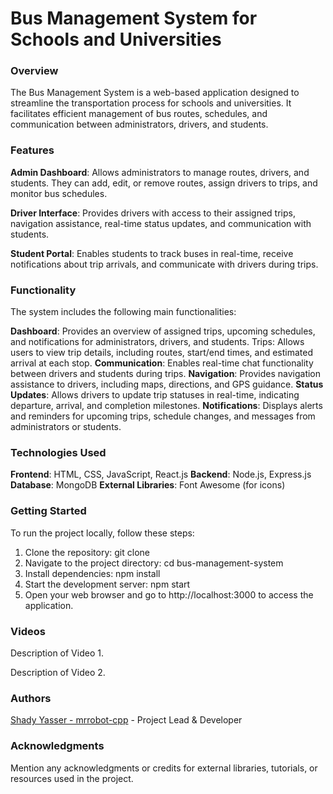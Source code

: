 # Bus Management System for Schools and Universities

### Overview
The Bus Management System is a web-based application designed to streamline the transportation process for schools and universities. It facilitates efficient management of bus routes, schedules, and communication between administrators, drivers, and students.

### Features

**Admin Dashboard**: Allows administrators to manage routes, drivers, and students. They can add, edit, or remove routes, assign drivers to trips, and monitor bus schedules.

**Driver Interface**: Provides drivers with access to their assigned trips, navigation assistance, real-time status updates, and communication with students.

**Student Portal**: Enables students to track buses in real-time, receive notifications about trip arrivals, and communicate with drivers during trips.
### Functionality
The system includes the following main functionalities:

**Dashboard**: Provides an overview of assigned trips, upcoming schedules, and notifications for administrators, drivers, and students.
Trips: Allows users to view trip details, including routes, start/end times, and estimated arrival at each stop.
**Communication**: Enables real-time chat functionality between drivers and students during trips.
**Navigation**: Provides navigation assistance to drivers, including maps, directions, and GPS guidance.
**Status Updates**: Allows drivers to update trip statuses in real-time, indicating departure, arrival, and completion milestones.
**Notifications**: Displays alerts and reminders for upcoming trips, schedule changes, and messages from administrators or students.
### Technologies Used
**Frontend**: HTML, CSS, JavaScript, React.js
**Backend**: Node.js, Express.js
**Database**: MongoDB
**External Libraries**: Font Awesome (for icons)
### Getting Started
To run the project locally, follow these steps:

1. Clone the repository: git clone <repository-url>
2. Navigate to the project directory: cd bus-management-system
3. Install dependencies: npm install
4. Start the development server: npm start
5. Open your web browser and go to http://localhost:3000 to access the application.
### Videos

Description of Video 1.


Description of Video 2.

### Authors
[Shady Yasser - mrrobot-cpp](https://github.com/MrRobot-cpp) - Project Lead & Developer

### Acknowledgments
Mention any acknowledgments or credits for external libraries, tutorials, or resources used in the project.
